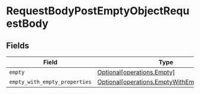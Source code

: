 # RequestBodyPostEmptyObjectRequestBody


## Fields

| Field                                                                                                | Type                                                                                                 | Required                                                                                             | Description                                                                                          |
| ---------------------------------------------------------------------------------------------------- | ---------------------------------------------------------------------------------------------------- | ---------------------------------------------------------------------------------------------------- | ---------------------------------------------------------------------------------------------------- |
| `empty`                                                                                              | [Optional[operations.Empty]](../../models/operations/empty.md)                                       | :heavy_minus_sign:                                                                                   | N/A                                                                                                  |
| `empty_with_empty_properties`                                                                        | [Optional[operations.EmptyWithEmptyProperties]](../../models/operations/emptywithemptyproperties.md) | :heavy_minus_sign:                                                                                   | N/A                                                                                                  |